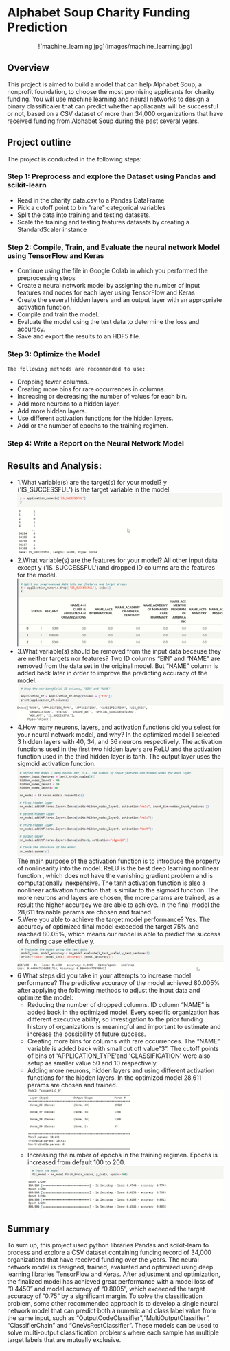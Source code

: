 # Alphabet Soup Charity Funding Prediction
<p align="center">
![machine_learning.jpg](images/machine_learning.jpg)
</p>

## Overview
This project is aimed to build a model that can  help  Alphabet Soup, a nonprofit foundation, to choose the most promising applicants for charity funding. You will use machine learning and neural networks to design a binary classificaier that can predict whether appliacants will be successful or not, based on a CSV dataset of more than 34,000 organizations that have received funding from Alphabet Soup during the past several years.

## Project outline
   The project is conducted in the following steps:
### Step 1: Preprocess and explore the Dataset using Pandas and scikit-learn
   * Read in the charity_data.csv to a Pandas DataFrame
   * Pick a cutoff point to bin "rare" categorical variables
   * Split the data into training and testing datasets.
   * Scale the training and testing features datasets by creating a StandardScaler instance
### Step 2: Compile, Train, and Evaluate the neural network Model using TensorFlow and Keras
   * Continue using the file in Google Colab in which you performed the preprocessing steps
   * Create a neural network model by assigning the number of input features and nodes for each     layer using TensorFlow and Keras
   * Create the several hidden layers and an output layer with an appropriate activation function.
   * Compile and train the model.
   * Evaluate the model using the test data to determine the loss and accuracy.
   * Save and export the results to an HDF5 file.
 ### Step 3: Optimize the Model
    The following methods are recommended to use: 
   * Dropping fewer columns.
   * Creating more bins for rare occurrences in columns.
   * Increasing or decreasing the number of values for each bin.
   * Add more neurons to a hidden layer.
   * Add more hidden layers.
   * Use different activation functions for the hidden layers.
   * Add or the number of epochs to the training regimen.
 ### Step 4: Write a Report on the Neural Network Model 

 ## Results and Analysis:
   * 	1.What variable(s) are the target(s) for your model?
      y ('IS_SUCCESSFUL') is the target variable in the model.
      ![AlphabetSoup_Image1.png](images/AlphabetSoup_Image1.png)
   * 	2.What variable(s) are the features for your model?
      All other input data except y ('IS_SUCCESSFUL')and dropped ID columns are the features for the model.
      ![AlphabetSoup_Image2.png](images/AlphabetSoup_Image2.png)
   *  3.What variable(s) should be removed from the input data because they are neither targets nor features?
      Two ID columns “EIN” and “NAME” are removed from the data set in the original model. But “NAME” column is added back later in order to improve the predicting accuracy of the model.
      ![AlphabetSoup_Image3.png](images/AlphabetSoup_Image3.png)
   *  4.How many neurons, layers, and activation functions did you select for your neural network model, and why?
      In the optimized model I selected 3 hidden layers with 40, 34, and 36 neurons respectively. The activation functions used in the first two hidden layers are ReLU and the activation function used in the third hidden layer is tanh. The output layer uses the sigmoid activation function. 
      ![AlphabetSoup_Image4.png](images/AlphabetSoup_Image4.png)
      The main purpose of the activation function is to introduce the property of nonlinearity into the model. ReLU  is the best deep learning nonlinear function , which does not have the vanishing gradient problem and is computationally inexpensive. The tanh activation function is also a nonlinear activation function that is similar to the sigmoid function.
      The more neurons and layers are chosen, the more params are trained, as a result the higher accuracy we are able to achieve. In  the final model the 28,611 trainable params are chosen and trained.
   *  5.Were you able to achieve the target model performance?
      Yes. The accuracy of optimized final model exceeded the target 75% and reached 80.05%, which means our model is able to predict the success of funding case effectively.
      ![AlphabetSoup_Image7.png](images/AlphabetSoup_Image7.png)
   *  6	What steps did you take in your attempts to increase model performance?
      The predictive accuracy of the model achieved 80.005% after applying the following methods to adjust the input data and optimize the model:
        - Reducing the number of dropped columns. ID column “NAME” is added back in the optimized model. Every specific organization has different executive ability, so investigation to the prior funding history of organizations is meaningful and important to estimate and increase the possibility of future success.
        - Creating more bins for columns with rare occurrences. The “NAME” variable is added back with small cut off value”3”. The cutoff points of bins of 'APPLICATION_TYPE'and 'CLASSIFICATION' were also setup as smaller value 50 and 10 respectively.
        - Adding more neurons, hidden layers and using different activation functions for the hidden layers.  In the optimized model 28,611 params are chosen and trained.
       ![AlphabetSoup_Image5.png](images/AlphabetSoup_Image5.png)
        - Increasing the number of epochs in the training regimen. Epochs is increased from default 100 to 200.
       ![AlphabetSoup_Image6.png](images/AlphabetSoup_Image6.png)

## Summary

To sum up, this project used python libraries Pandas and scikit-learn to process and explore a CSV dataset containing funding record of 34,000 organizations that have received funding over the years.  The neural network model is designed, trained, evaluated and optimized using deep learning libraries TensorFlow and Keras. After adjustment and optimization, the finalized model has achieved great performance with a model loss of ”0.4450” and model accuracy of “0.8005”, which exceeded the target accuracy of ”0.75” by a significant margin.
To solve the classification problem, some other recommended approach is to develop a single neural network model that can predict both a numeric and class label value from the same input, such as “OutputCodeClassifier”,“MultiOutputClassifier”, “ClassifierChain” and “OneVsRestClassifier”. These models can be used to solve multi-output classification problems where each sample has multiple target labels that are mutually exclusive.  



